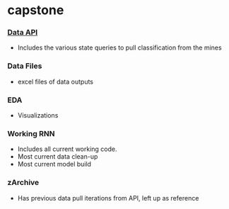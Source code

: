 # capstone

### [Data API](/taddbackus/capstone/tree/main/Data%20API)
- Includes the various state queries to pull classification from the mines
### Data Files
- excel files of data outputs
### EDA
- Visualizations
### Working RNN
- Includes all current working code. 
- Most current data clean-up
- Most current model build
### zArchive
- Has previous data pull iterations from API, left up as reference

